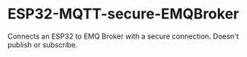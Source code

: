# ESP32-MQTT-secure-EMQBroker
Connects an ESP32 to EMQ Broker with a secure connection. Doesn't publish or subscribe.

